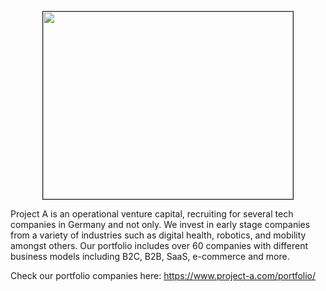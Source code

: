 <p align="center">
<img src="https://user-images.githubusercontent.com/79696277/170458461-7fbafd14-758d-4478-a7f1-21a37eb0ce40.png"
width="400" height="300" border="1"/>                   
</p>


Project A is an operational venture capital, recruiting for several tech companies in Germany and not only. We invest in early stage companies from a variety of industries such as digital health, robotics, and mobility amongst others. Our portfolio includes over 60 companies with different business models including B2C, B2B, SaaS, e-commerce and more.

Check our portfolio companies here: https://www.project-a.com/portfolio/
